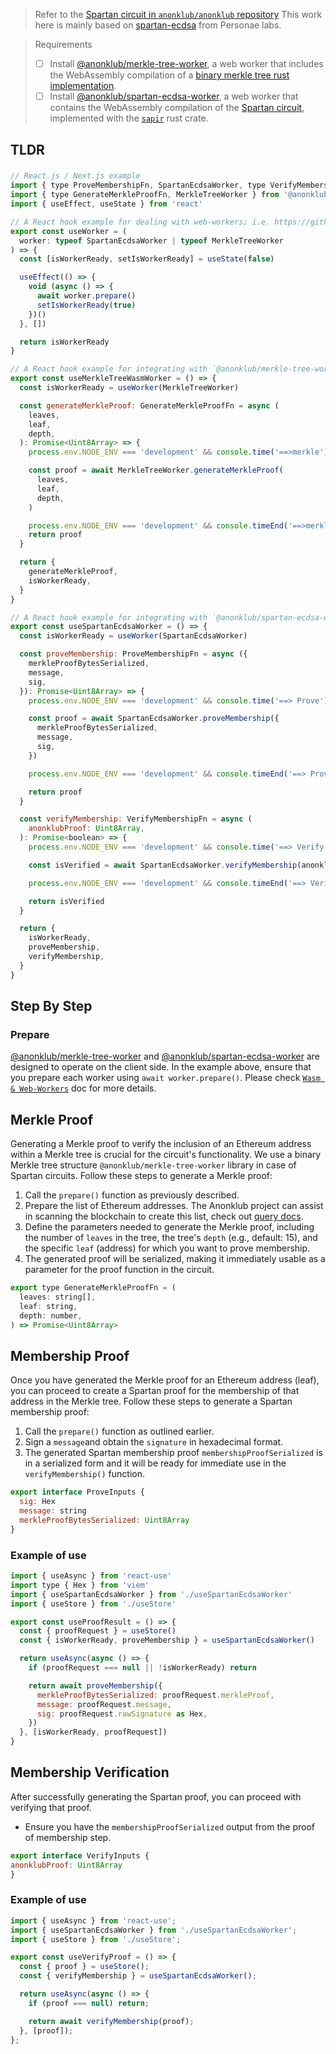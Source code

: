 > Refer to the [Spartan circuit in `anonklub/anonklub` repository](https://github.com/anonklub/anonklub/tree/main/pkgs/spartan-ecdsa-wasm)
> This work here is mainly based on [spartan-ecdsa](https://github.com/personaelabs/spartan-ecdsa) from Personae labs.

> Requirements
>
> - [ ] Install [@anonklub/merkle-tree-worker](https://www.npmjs.com/package/@anonklub/merkle-tree-worker), a web worker that includes the WebAssembly compilation of a [binary merkle tree rust implementation](https://github.com/anonklub/anonklub/tree/main/pkgs/merkle-tree-wasm).
> - [ ] Install [@anonklub/spartan-ecdsa-worker](https://www.npmjs.com/package/@anonklub/spartan-ecdsa-worker), a web worker that contains the WebAssembly compilation of the [Spartan circuit](https://github.com/anonklub/anonklub/tree/main/pkgs/spartan-ecdsa-wasm), implemented with the [`sapir`](https://github.com/personaelabs/sapir) rust crate.

## TLDR

### 

```js
// React.js / Next.js example
import { type ProveMembershipFn, SpartanEcdsaWorker, type VerifyMembershipFn } from '@anonklub/spartan-ecdsa-worker'
import { type GenerateMerkleProofFn, MerkleTreeWorker } from '@anonklub/merkle-tree-worker'
import { useEffect, useState } from 'react'

// A React hook example for dealing with web-workers; i.e. https://github.com/anonklub/anonklub/blob/main/ui/src/hooks/useWorker.ts
export const useWorker = (
  worker: typeof SpartanEcdsaWorker | typeof MerkleTreeWorker
) => {
  const [isWorkerReady, setIsWorkerReady] = useState(false)

  useEffect(() => {
    void (async () => {
      await worker.prepare()
      setIsWorkerReady(true)
    })()
  }, [])

  return isWorkerReady
}

// A React hook example for integrating with `@anonklub/merkle-tree-worker`; https://github.com/anonklub/anonklub/blob/main/ui/src/hooks/useMerkleTreeWorker.ts
export const useMerkleTreeWasmWorker = () => { 
  const isWorkerReady = useWorker(MerkleTreeWorker)

  const generateMerkleProof: GenerateMerkleProofFn = async (
    leaves,
    leaf,
    depth,
  ): Promise<Uint8Array> => {
    process.env.NODE_ENV === 'development' && console.time('==>merkle')

    const proof = await MerkleTreeWorker.generateMerkleProof(
      leaves,
      leaf,
      depth,
    )

    process.env.NODE_ENV === 'development' && console.timeEnd('==>merkle')
    return proof
  }

  return {
    generateMerkleProof,
    isWorkerReady,
  }
}

// A React hook example for integrating with `@anonklub/spartan-ecdsa-worker` circuit web-worker; https://github.com/anonklub/anonklub/blob/main/ui/src/hooks/useSpartanEcdsaWorker.ts
export const useSpartanEcdsaWorker = () => {
  const isWorkerReady = useWorker(SpartanEcdsaWorker)

  const proveMembership: ProveMembershipFn = async ({
    merkleProofBytesSerialized,
    message,
    sig,
  }): Promise<Uint8Array> => {
    process.env.NODE_ENV === 'development' && console.time('==> Prove')

    const proof = await SpartanEcdsaWorker.proveMembership({
      merkleProofBytesSerialized,
      message,
      sig,
    })

    process.env.NODE_ENV === 'development' && console.timeEnd('==> Prove')

    return proof
  }

  const verifyMembership: VerifyMembershipFn = async (
    anonklubProof: Uint8Array,
  ): Promise<boolean> => {
    process.env.NODE_ENV === 'development' && console.time('==> Verify')

    const isVerified = await SpartanEcdsaWorker.verifyMembership(anonklubProof)

    process.env.NODE_ENV === 'development' && console.timeEnd('==> Verify')

    return isVerified
  }

  return {
    isWorkerReady,
    proveMembership,
    verifyMembership,
  }
}
```

## Step By Step

### Prepare

[@anonklub/merkle-tree-worker](https://www.npmjs.com/package/@anonklub/merkle-tree-worker) and [@anonklub/spartan-ecdsa-worker](https://www.npmjs.com/package/@anonklub/spartan-ecdsa-worker) are designed to operate on the client side. In the example above, ensure that you prepare each worker using `await worker.prepare()`. Please check [`Wasm & Web-Workers`](https://anonklub.github.io/#/prove/wasm) doc for more details.

## Merkle Proof

Generating a Merkle proof to verify the inclusion of an Ethereum address within a Merkle tree is crucial for the circuit's functionality. We use a binary Merkle tree structure `@anonklub/merkle-tree-worker` library in case of Spartan circuits. Follow these steps to generate a Merkle proof:

1. Call the `prepare()` function as previously described.
2. Prepare the list of Ethereum addresses. The Anonklub project can assist in scanning the blockchain to create this list, check out [query docs](https://anonklub.github.io/#/apis?id=query).
3. Define the parameters needed to generate the Merkle proof, including the number of `leaves` in the tree, the tree's `depth` (e.g., default: 15), and the specific `leaf` (address) for which you want to prove membership.
4. The generated proof will be serialized, making it immediately usable as a parameter for the proof function in the circuit.

```js
export type GenerateMerkleProofFn = (
  leaves: string[],
  leaf: string,
  depth: number,
) => Promise<Uint8Array>
```

## Membership Proof

Once you have generated the Merkle proof for an Ethereum address (leaf), you can proceed to create a Spartan proof for the membership of that address in the Merkle tree. Follow these steps to generate a Spartan membership proof:

1. Call the `prepare()` function as outlined earlier.
2. Sign a `message`and obtain the `signature` in hexadecimal format.
3. The generated Spartan membership proof `membershipProofSerialized` is in a serialized form and it will be ready for immediate use in the `verifyMembership()` function.

```js
export interface ProveInputs {
  sig: Hex
  message: string
  merkleProofBytesSerialized: Uint8Array
}
```

### Example of use

```js
import { useAsync } from 'react-use'
import type { Hex } from 'viem'
import { useSpartanEcdsaWorker } from './useSpartanEcdsaWorker'
import { useStore } from './useStore'

export const useProofResult = () => {
  const { proofRequest } = useStore()
  const { isWorkerReady, proveMembership } = useSpartanEcdsaWorker()

  return useAsync(async () => {
    if (proofRequest === null || !isWorkerReady) return

    return await proveMembership({
      merkleProofBytesSerialized: proofRequest.merkleProof,
      message: proofRequest.message,
      sig: proofRequest.rawSignature as Hex,
    })
  }, [isWorkerReady, proofRequest])
}
```

## Membership Verification

After successfully generating the Spartan proof, you can proceed with verifying that proof.

- Ensure you have the `membershipProofSerialized` output from the proof of membership step.

```js
export interface VerifyInputs {
anonklubProof: Uint8Array
}
```

### Example of use

```js
import { useAsync } from 'react-use';
import { useSpartanEcdsaWorker } from './useSpartanEcdsaWorker';
import { useStore } from './useStore';

export const useVerifyProof = () => {
  const { proof } = useStore();
  const { verifyMembership } = useSpartanEcdsaWorker();

  return useAsync(async () => {
    if (proof === null) return;

    return await verifyMembership(proof);
  }, [proof]);
};
```
